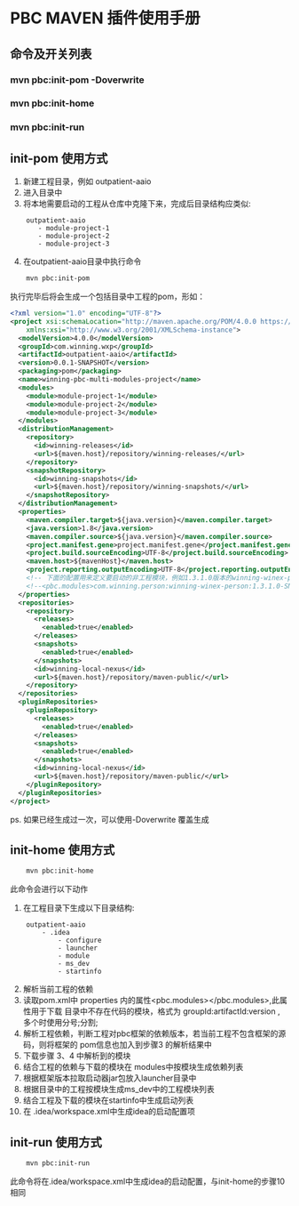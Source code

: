 # PBC MAVEN 插件使用手册
## 命令及开关列表
### mvn pbc:init-pom -Doverwrite
### mvn pbc:init-home
### mvn pbc:init-run

## init-pom 使用方式
1.  新建工程目录，例如 outpatient-aaio
2. 进入目录中
3. 将本地需要启动的工程从仓库中克隆下来，完成后目录结构应类似:
```
    outpatient-aaio
       - module-project-1
       - module-project-2
       - module-project-3
```
4. 在outpatient-aaio目录中执行命令
``` bash
    mvn pbc:init-pom
```
执行完毕后将会生成一个包括目录中工程的pom，形如：
``` xml
<?xml version="1.0" encoding="UTF-8"?>
<project xsi:schemaLocation="http://maven.apache.org/POM/4.0.0 https://maven.apache.org/xsd/maven-4.0.0.xsd" xmlns="http://maven.apache.org/POM/4.0.0"
    xmlns:xsi="http://www.w3.org/2001/XMLSchema-instance">
  <modelVersion>4.0.0</modelVersion>
  <groupId>com.winning.wxp</groupId>
  <artifactId>outpatient-aaio</artifactId>
  <version>0.0.1-SNAPSHOT</version>
  <packaging>pom</packaging>
  <name>winning-pbc-multi-modules-project</name>
  <modules>
    <module>module-project-1</module>
    <module>module-project-2</module>
    <module>module-project-3</module>
  </modules>
  <distributionManagement>
    <repository>
      <id>winning-releases</id>
      <url>${maven.host}/repository/winning-releases/</url>
    </repository>
    <snapshotRepository>
      <id>winning-snapshots</id>
      <url>${maven.host}/repository/winning-snapshots/</url>
    </snapshotRepository>
  </distributionManagement>
  <properties>
    <maven.compiler.target>${java.version}</maven.compiler.target>
    <java.version>1.8</java.version>
    <maven.compiler.source>${java.version}</maven.compiler.source>
    <project.manifest.gene>project.manifest.gene</project.manifest.gene>
    <project.build.sourceEncoding>UTF-8</project.build.sourceEncoding>
    <maven.host>${mavenHost}</maven.host>
    <project.reporting.outputEncoding>UTF-8</project.reporting.outputEncoding>
    <!-- 下面的配置用来定义要启动的非工程模块，例如1.3.1.0版本的winning-winex-person模块。如果有多个可以用分号分割，不可换行。 -->
    <!--<pbc.modules>com.winning.person:winning-winex-person:1.3.1.0-SNAPSHOT;</pbc.modules>-->
  </properties>
  <repositories>
    <repository>
      <releases>
        <enabled>true</enabled>
      </releases>
      <snapshots>
        <enabled>true</enabled>
      </snapshots>
      <id>winning-local-nexus</id>
      <url>${maven.host}/repository/maven-public/</url>
    </repository>
  </repositories>
  <pluginRepositories>
    <pluginRepository>
      <releases>
        <enabled>true</enabled>
      </releases>
      <snapshots>
        <enabled>true</enabled>
      </snapshots>
      <id>winning-local-nexus</id>
      <url>${maven.host}/repository/maven-public/</url>
    </pluginRepository>
  </pluginRepositories>
</project>
```
ps. 如果已经生成过一次，可以使用-Doverwrite 覆盖生成
## init-home 使用方式

```bash
    mvn pbc:init-home
```
此命令会进行以下动作
1. 在工程目录下生成以下目录结构:

```
    outpatient-aaio
        - .idea
            - configure
            - launcher
            - module
            - ms_dev
            - startinfo
```
2. 解析当前工程的依赖
3. 读取pom.xml中 properties 内的属性<span><pbc.modules></pbc.modules></span>,此属性用于下载
目录中不存在代码的模块，格式为 groupId:artifactId:version , 多个时使用分号<span>;</span>分割;
4. 解析工程依赖，判断工程对pbc框架的依赖版本，若当前工程不包含框架的源码，则将框架的 pom信息也加入到步骤3
的解析结果中
5. 下载步骤 3、4 中解析到的模块
6. 结合工程的依赖与下载的模块在 modules中按模块生成依赖列表
7. 根据框架版本拉取启动器jar包放入launcher目录中
8. 根据目录中的工程按模块生成ms_dev中的工程模块列表
9. 结合工程及下载的模块在startinfo中生成启动列表
10. 在 .idea/workspace.xml中生成idea的启动配置项

## init-run 使用方式

```bash
    mvn pbc:init-run
```

此命令将在.idea/workspace.xml中生成idea的启动配置，与init-home的步骤10 相同

